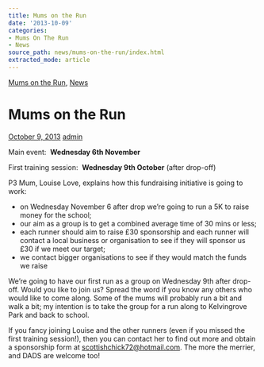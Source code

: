```yaml
---
title: Mums on the Run
date: '2013-10-09'
categories:
- Mums On The Run
- News
source_path: news/mums-on-the-run/index.html
extracted_mode: article
---
```

[Mums on the Run](category/mums-on-the-run/), [News](category/news/)

# Mums on the Run

[October 9, 2013](news/mums-on-the-run/) [admin](author/admin/)

Main event:&nbsp; **Wednesday 6th November**

First training session:&nbsp; **Wednesday 9th October** (after drop-off)

P3 Mum, Louise Love, explains how this fundraising initiative is going to work:

- on Wednesday November 6 after drop we’re going to run a 5K to raise money for the school;
- our aim as a group is to get a combined average time of 30 mins or less;
- each runner should aim to raise £30 sponsorship and each runner will contact a local business or organisation to see if they will sponsor us £30 if we meet our target;
- we contact bigger organisations to see if they would match the funds we raise

We’re going to have our first run as a group on Wednesday 9th after drop-off. Would you like to join us? Spread the word if you know any others who would like to come along. Some of the mums will probably run a bit and walk a bit; my intention is to take the group for a run along to Kelvingrove Park and back to school.

If you fancy joining Louise and the other runners (even if you missed the first training session!), then you can contact her to find out more and obtain a sponsorship form at [scottishchick72@hotmail.com](mailto:scottishchick72@hotmail.com). The more the merrier, and DADS are welcome too!
